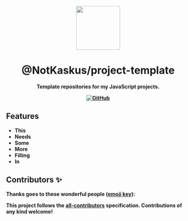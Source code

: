 <div align="center">

<!-- ![Logo](https://wallpaperaccess.com/full/796847.jpg) -->

<img src='https://cdn.discordapp.com/avatars/655881699304931368/e0794fd923ebaed493bf5d5ef9d9e0f4.png?size=4096' align="top" height='120'>

# @NotKaskus/project-template


<p><b>Template repositories for my JavaScript projects.</p>

[![GitHub](https://img.shields.io/github/license/NotKaskus/project-template)](https://github.com/NotKaskus/project-template/blob/master/LICENSE.md)

</div>

## Features

-   This
-   Needs
-   Some
-   More
-   Filling
-   In

## Contributors ✨

Thanks goes to these wonderful people ([emoji key](https://allcontributors.org/docs/en/emoji-key)):

<!-- ALL-CONTRIBUTORS-LIST:START - Do not remove or modify this section -->
<!-- prettier-ignore-start -->
<!-- markdownlint-disable -->
<!-- markdownlint-enable -->
<!-- prettier-ignore-end -->

<!-- ALL-CONTRIBUTORS-LIST:END -->

This project follows the [all-contributors](https://github.com/all-contributors/all-contributors) specification. Contributions of any kind welcome!